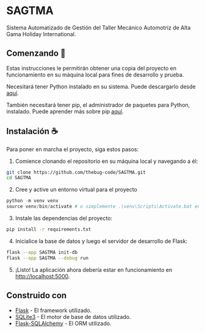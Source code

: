 # SAGTMA

Sistema Automatizado de Gestión del Taller Mecánico Automotriz de Alta Gama Holiday International.

## Comenzando :rocket:

Estas instrucciones le permitirán obtener una copia del proyecto en funcionamiento en su máquina local para fines de desarrollo y prueba.

Necesitará tener Python instalado en su sistema. Puede descargarlo desde [aquí](https://www.python.org/downloads/).

También necesitará tener pip, el administrador de paquetes para Python, instalado. Puede aprender más sobre pip [aquí](https://pip.pypa.io/en/stable/).

## Instalación :coffee:

Para poner en marcha el proyecto, siga estos pasos:

1. Comience clonando el repositorio en su máquina local y navegando a él:

```bash
git clone https://github.com/thebug-code/SAGTMA.git
cd SAGTMA
```

2. Cree y active un entorno virtual para el proyecto

```powershell
python -m venv venv
source venv/bin/activate # o simplemente .\venv\Scripts\Activate.bat en Windows
```

3. Instale las dependencias del proyecto:

```bash
pip install -r requirements.txt
```

4. Inicialice la base de datos y luego el servidor de desarrollo de Flask:

```bash
flask --app SAGTMA init-db
flask --app SAGTMA --debug run
```

5. ¡Listo! La aplicación ahora debería estar en funcionamiento en <http://localhost:5000>.

## Construido con

- [Flask](https://flask.palletsprojects.com/en/2.0.x/) - El framework utilizado.
- [SQLite3](https://www.sqlite.org/index.html) - El motor de base de datos utilizado.
- [Flask-SQLAlchemy](https://flask-sqlalchemy.palletsprojects.com/en/3.0.x/) - El ORM utilizado.
